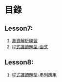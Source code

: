 # 目錄
## Lesson7:
1. [測資解析練習](https://colab.research.google.com/github/mz038197/Introductory-APCS-Lab/blob/main/lab/student/Lesson7/測資解析練習(1).ipynb)
2. [程式識讀題型-函式](https://colab.research.google.com/github/mz038197/Introductory-APCS-Lab/blob/main/lab/student/Lesson7/程式識讀題型-函式(3).ipynb)

## Lesson8:
1. [程式識讀題型-串列應用](https://colab.research.google.com/github/mz038197/Introductory-APCS-Lab/blob/main/lab/student/Lesson8/程式識讀題型_串列應用(1).ipynb)